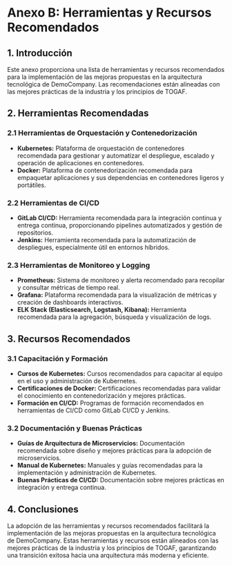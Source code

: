 # Anexo B: Herramientas y Recursos Recomendados

## 1. Introducción

Este anexo proporciona una lista de herramientas y recursos recomendados para la implementación de las mejoras propuestas en la arquitectura tecnológica de DemoCompany. Las recomendaciones están alineadas con las mejores prácticas de la industria y los principios de TOGAF.

## 2. Herramientas Recomendadas

### 2.1 Herramientas de Orquestación y Contenedorización

- **Kubernetes:** Plataforma de orquestación de contenedores recomendada para gestionar y automatizar el despliegue, escalado y operación de aplicaciones en contenedores.
- **Docker:** Plataforma de contenedorización recomendada para empaquetar aplicaciones y sus dependencias en contenedores ligeros y portátiles.

### 2.2 Herramientas de CI/CD

- **GitLab CI/CD:** Herramienta recomendada para la integración continua y entrega continua, proporcionando pipelines automatizados y gestión de repositorios.
- **Jenkins:** Herramienta recomendada para la automatización de despliegues, especialmente útil en entornos híbridos.

### 2.3 Herramientas de Monitoreo y Logging

- **Prometheus:** Sistema de monitoreo y alerta recomendado para recopilar y consultar métricas de tiempo real.
- **Grafana:** Plataforma recomendada para la visualización de métricas y creación de dashboards interactivos.
- **ELK Stack (Elasticsearch, Logstash, Kibana):** Herramienta recomendada para la agregación, búsqueda y visualización de logs.

## 3. Recursos Recomendados

### 3.1 Capacitación y Formación

- **Cursos de Kubernetes:** Cursos recomendados para capacitar al equipo en el uso y administración de Kubernetes.
- **Certificaciones de Docker:** Certificaciones recomendadas para validar el conocimiento en contenedorización y mejores prácticas.
- **Formación en CI/CD:** Programas de formación recomendados en herramientas de CI/CD como GitLab CI/CD y Jenkins.

### 3.2 Documentación y Buenas Prácticas

- **Guías de Arquitectura de Microservicios:** Documentación recomendada sobre diseño y mejores prácticas para la adopción de microservicios.
- **Manual de Kubernetes:** Manuales y guías recomendadas para la implementación y administración de Kubernetes.
- **Buenas Prácticas de CI/CD:** Documentación sobre mejores prácticas en integración y entrega continua.

## 4. Conclusiones

La adopción de las herramientas y recursos recomendados facilitará la implementación de las mejoras propuestas en la arquitectura tecnológica de DemoCompany. Estas herramientas y recursos están alineados con las mejores prácticas de la industria y los principios de TOGAF, garantizando una transición exitosa hacia una arquitectura más moderna y eficiente.
